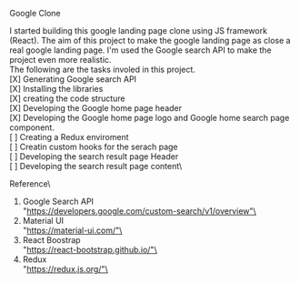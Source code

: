 Google Clone 

I started building this google landing page clone using JS framework (React).
The aim of this project to make the google landing page as close a real google landing page. 
I'm used the Google search API to make the project even more realistic. \
The following are the tasks involed in this project.\
[X] Generating Google search API\
[X] Installing the libraries\
[X] creating the code structure\
[X] Developing the Google home page header\
[X] Developing the Google home page logo and Google home search page component.\
[ ] Creating a Redux enviroment\
[ ] Creatin custom hooks for the serach page\
[ ] Developing the search result page Header\
[ ] Developing the search result page content\


Reference\

1) Google Search API\
"https://developers.google.com/custom-search/v1/overview"\
2) Material UI\
"https://material-ui.com/"\
3) React Boostrap\
"https://react-bootstrap.github.io/"\
4) Redux\
"https://redux.js.org/"\
